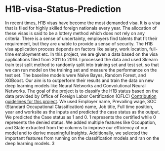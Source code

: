# H1B-visa-Status-Prediction

In recent times, H1B visas have become the most demanded visa. It is a visa that is filed for highly skilled foreign nationals every year. The allocation of these visas is said to be a lottery method which does not rely on any criteria. There is a sense of uncertainty, employers find talents that fit their requirement, but they are unable to provide a sense of security. The H1B visa application process depends on factors like salary, work location, full-time employment etc. In this project, we are given a data based on the visa applications filed from 2011 to 2016. I processed the data and used Sklearn train test split method to randomly split into training set and test set, so that we can run model on the training set and measure the performance on the test set. The baseline models were Naïve Bayes, Random Forest, and XGBoost. Our aim is to outperform their results and train the data on new deep learning models like Neural Networks and Convolutional Neural Networks.
The goal of the project is to classify the H1B status based on the data provided by Office of Foreign Labor Certification (OFLC) [Contribution guidelines for this project](docs/CONTRIBUTING.md). We used Employer name, Prevailing wage, SOC (Standard Occupational Classification) name, Job title, Full time position, year and worksite as the inputs and predicted the case status as the output. We predicted the Case status as 1 and 0. 1 represents the certified while 0 represents the denied status. We added multiple features like Occupation, and State extracted from the columns to improve our efficiency of our model and to derive meaningful insights. Additionally, we selected the important features from running on the classification models and ran on the deep learning models.
3
